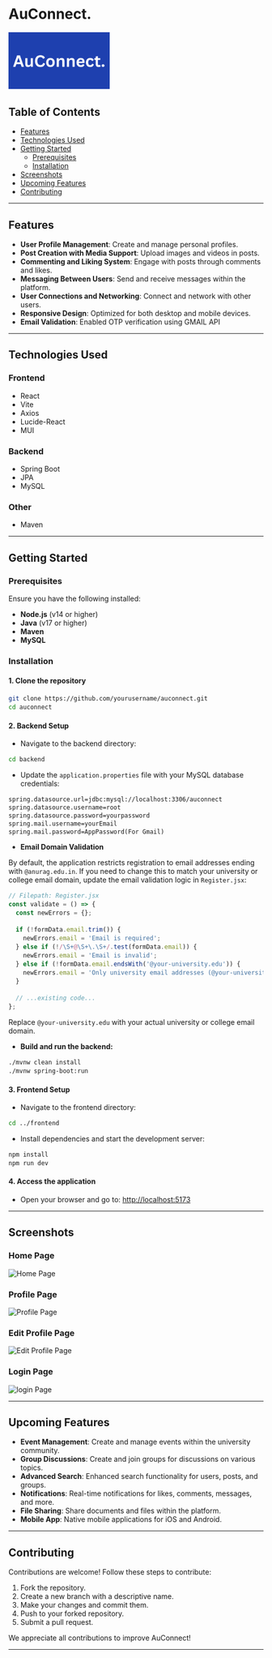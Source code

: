 # AuConnect.
<img src="AuConnectLogo.PNG" alt="AuConnect Logo" width="200"/>

## Table of Contents

- [Features](#features)
- [Technologies Used](#technologies-used)
- [Getting Started](#getting-started)
  - [Prerequisites](#prerequisites)
  - [Installation](#installation)
- [Screenshots](#screenshots)
- [Upcoming Features](#upcoming-features)
- [Contributing](#contributing)

---

## Features

- **User Profile Management**: Create and manage personal profiles.
- **Post Creation with Media Support**: Upload images and videos in posts.
- **Commenting and Liking System**: Engage with posts through comments and likes.
- **Messaging Between Users**: Send and receive messages within the platform.
- **User Connections and Networking**: Connect and network with other users.
- **Responsive Design**: Optimized for both desktop and mobile devices.
- **Email Validation**: Enabled OTP verification using GMAIL API

---

## Technologies Used

### **Frontend**
- React
- Vite
- Axios
- Lucide-React
- MUI

### **Backend**
- Spring Boot
- JPA
- MySQL

### **Other**
- Maven

---

## Getting Started

### **Prerequisites**

Ensure you have the following installed:
- **Node.js** (v14 or higher)
- **Java** (v17 or higher)
- **Maven**
- **MySQL**

### **Installation**

#### **1. Clone the repository**

```bash
git clone https://github.com/yourusername/auconnect.git
cd auconnect
```

#### **2. Backend Setup**

- Navigate to the backend directory:

```bash
cd backend
```

- Update the `application.properties` file with your MySQL database credentials:

```properties
spring.datasource.url=jdbc:mysql://localhost:3306/auconnect
spring.datasource.username=root
spring.datasource.password=yourpassword
spring.mail.username=yourEmail
spring.mail.password=AppPassword(For Gmail)
```

- **Email Domain Validation**

By default, the application restricts registration to email addresses ending with `@anurag.edu.in`. If you need to change this to match your university or college email domain, update the email validation logic in `Register.jsx`:

```javascript
// Filepath: Register.jsx
const validate = () => {
  const newErrors = {};

  if (!formData.email.trim()) {
    newErrors.email = 'Email is required';
  } else if (!/\S+@\S+\.\S+/.test(formData.email)) {
    newErrors.email = 'Email is invalid';
  } else if (!formData.email.endsWith('@your-university.edu')) {
    newErrors.email = 'Only university email addresses (@your-university.edu) are allowed';
  }

  // ...existing code...
};
```

Replace `@your-university.edu` with your actual university or college email domain.

- **Build and run the backend:**

```bash
./mvnw clean install
./mvnw spring-boot:run
```

#### **3. Frontend Setup**

- Navigate to the frontend directory:

```bash
cd ../frontend
```

- Install dependencies and start the development server:

```bash
npm install
npm run dev
```

#### **4. Access the application**

- Open your browser and go to: [http://localhost:5173](http://localhost:5173)

---

## Screenshots

### **Home Page**
![Home Page](feed.png)

### **Profile Page**
![Profile Page](profile.png)

### **Edit Profile Page**
![Edit Profile Page](editprofile.png)

### **Login Page**
![login Page](login.png)

---

## Upcoming Features

- **Event Management**: Create and manage events within the university community.
- **Group Discussions**: Create and join groups for discussions on various topics.
- **Advanced Search**: Enhanced search functionality for users, posts, and groups.
- **Notifications**: Real-time notifications for likes, comments, messages, and more.
- **File Sharing**: Share documents and files within the platform.
- **Mobile App**: Native mobile applications for iOS and Android.

---

## Contributing

Contributions are welcome! Follow these steps to contribute:

1. Fork the repository.
2. Create a new branch with a descriptive name.
3. Make your changes and commit them.
4. Push to your forked repository.
5. Submit a pull request.

We appreciate all contributions to improve AuConnect!

---
